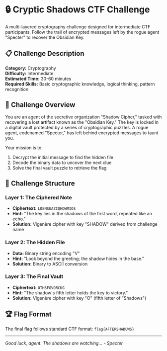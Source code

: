 # 🔒 Cryptic Shadows CTF Challenge

A multi-layered cryptography challenge designed for intermediate CTF participants. Follow the trail of encrypted messages left by the rogue agent "Specter" to recover the Obsidian Key.

## 📋 Challenge Description

**Category:** Cryptography  
**Difficulty:** Intermediate  
**Estimated Time:** 30-60 minutes  
**Required Skills:** Basic cryptographic knowledge, logical thinking, pattern recognition

## 🎯 Challenge Overview

You are an agent of the secretive organization "Shadow Cipher," tasked with recovering a lost artifact known as the "Obsidian Key." The key is locked in a digital vault protected by a series of cryptographic puzzles. A rogue agent, codenamed "Specter," has left behind encrypted messages to taunt you.

Your mission is to:
1. Decrypt the initial message to find the hidden file
2. Decode the binary data to uncover the next clue
3. Solve the final vault puzzle to retrieve the flag

## 🧩 Challenge Structure

### Layer 1: The Ciphered Note
- **Ciphertext:** `LOENSUAZIQHDWMIOS`
- **Hint:** "The key lies in the shadows of the first word, repeated like an echo."
- **Solution:** Vigenère cipher with key "SHADOW" derived from challenge name

### Layer 2: The Hidden File
- **Data:** Binary string encoding "V"
- **Hint:** "Look beyond the greeting; the shadow hides in the base."
- **Solution:** Binary to ASCII conversion

### Layer 3: The Final Vault
- **Ciphertext:** `OTHSFGVORCKG`
- **Hint:** "The shadow's fifth letter holds the key to victory."
- **Solution:** Vigenère cipher with key "O" (fifth letter of "Shadows")

## 🏆 Flag Format

The final flag follows standard CTF format: `flag{AFTERSHADOWS}`

---

*Good luck, agent. The shadows are watching... - Specter* 